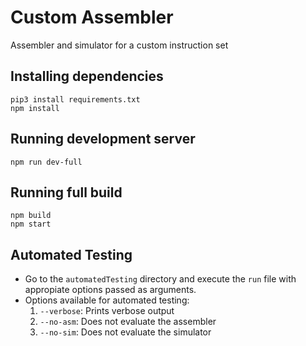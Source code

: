 # Custom Assembler
Assembler and simulator for a custom instruction set

## Installing dependencies
`pip3 install requirements.txt` \
`npm install`

## Running development server
`npm run dev-full`

## Running full build
`npm build` \
`npm start`

## Automated Testing
* Go to the `automatedTesting` directory and execute the `run` file with appropiate options passed as arguments.
* Options available for automated testing:
	1. `--verbose`: Prints verbose output
	2. `--no-asm`: Does not evaluate the assembler
	3. `--no-sim`: Does not evaluate the simulator
